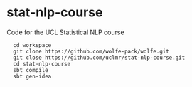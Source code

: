 stat-nlp-course
===============

Code for the UCL Statistical NLP course

```
  cd workspace
  git clone https://github.com/wolfe-pack/wolfe.git
  git close https://github.com/uclmr/stat-nlp-course.git
  cd stat-nlp-course
  sbt compile
  sbt gen-idea
```
